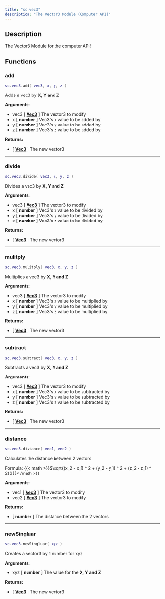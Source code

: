 ```yaml
---
title: "sc.vec3"
description: "The Vector3 Module (Computer API)"
---
```


## Description

The Vector3 Module for the computer API!

## Functions

### add

```lua
sc.vec3.add( vec3, x, y, z )
```

Adds a vec3 by **X, Y and Z**

**Arguments:**
- vec3 [ **[Vec3](https://scrapmechanicdocs.com/docs/Game-Script-Environment/Userdata/Vec3)** ] The vector3 to modify
- x [ **number** ] Vec3's x value to be added by
- y [ **number** ] Vec3's y value to be added by
- z [ **number** ] Vec3's z value to be added by

**Returns:**
- [ **[Vec3](https://scrapmechanicdocs.com/docs/Game-Script-Environment/Userdata/Vec3)** ] The new vector3

---

### divide

```lua
sc.vec3.divide( vec3, x, y, z )
```

Divides a vec3 by **X, Y and Z**

**Arguments:**
- vec3 [ **[Vec3](https://scrapmechanicdocs.com/docs/Game-Script-Environment/Userdata/Vec3)** ] The vector3 to modify
- x [ **number** ] Vec3's x value to be divided by
- y [ **number** ] Vec3's y value to be divided by
- z [ **number** ] Vec3's z value to be divided by

**Returns:**
- [ **[Vec3](https://scrapmechanicdocs.com/docs/Game-Script-Environment/Userdata/Vec3)** ] The new vector3

---

### mulitply

```lua
sc.vec3.mulitply( vec3, x, y, z )
```

Multiplies a vec3 by **X, Y and Z**

**Arguments:**
- vec3 [ **[Vec3](https://scrapmechanicdocs.com/docs/Game-Script-Environment/Userdata/Vec3)** ] The vector3 to modify
- x [ **number** ] Vec3's x value to be multiplied by
- y [ **number** ] Vec3's y value to be multiplied by
- z [ **number** ] Vec3's z value to be multiplied by

**Returns:**
- [ **[Vec3](https://scrapmechanicdocs.com/docs/Game-Script-Environment/Userdata/Vec3)** ] The new vector3

---

### subtract

```lua
sc.vec3.subtract( vec3, x, y, z )
```

Subtracts a vec3 by **X, Y and Z**

**Arguments:**
- vec3 [ **[Vec3](https://scrapmechanicdocs.com/docs/Game-Script-Environment/Userdata/Vec3)** ] The vector3 to modify
- x [ **number** ] Vec3's x value to be subtracted by
- y [ **number** ] Vec3's y value to be subtracted by
- z [ **number** ] Vec3's z value to be subtracted by

**Returns:**
- [ **[Vec3](https://scrapmechanicdocs.com/docs/Game-Script-Environment/Userdata/Vec3)** ] The new vector3

---

### distance

```lua
sc.vec3.distance( vec1, vec2 )
```

Calculates the distance between 2 vectors

Formula: {{< math >}}$\sqrt{(x_2 - x_1) ^ 2 + (y_2 - y_1) ^ 2 + (z_2 - z_1) ^ 2}${{< /math >}}

**Arguments:**
- vec1 [ **[Vec3](https://scrapmechanicdocs.com/docs/Game-Script-Environment/Userdata/Vec3)** ] The vector3 to modify
- vec2 [ **[Vec3](https://scrapmechanicdocs.com/docs/Game-Script-Environment/Userdata/Vec3)** ] The vector3 to modify

**Returns:**
- [ **number** ] The distance between the 2 vectors

---

### newSingluar

```lua
sc.vec3.newSingluar( xyz )
```

Creates a vector3 by 1 number for xyz

**Arguments:**
- xyz [ **number** ] The value for the **X, Y and Z**

**Returns:**
- [ **[Vec3](https://scrapmechanicdocs.com/docs/Game-Script-Environment/Userdata/Vec3)** ] The new vector3
